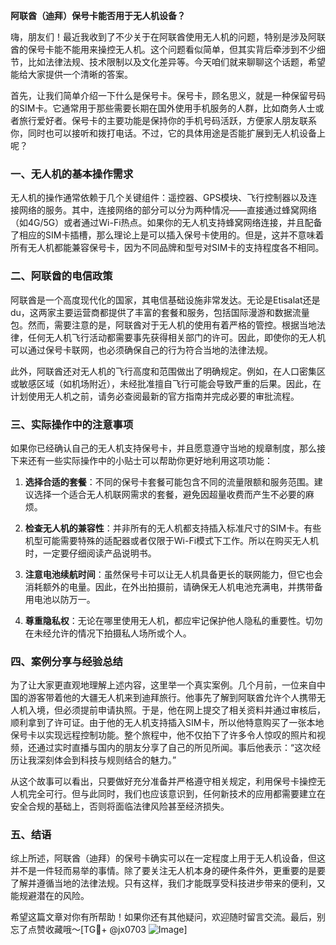 **阿联酋（迪拜）保号卡能否用于无人机设备？**

嗨，朋友们！最近我收到了不少关于在阿联酋使用无人机的问题，特别是涉及阿联酋的保号卡能不能用来操控无人机。这个问题看似简单，但其实背后牵涉到不少细节，比如法律法规、技术限制以及文化差异等。今天咱们就来聊聊这个话题，希望能给大家提供一个清晰的答案。

首先，让我们简单介绍一下什么是保号卡。保号卡，顾名思义，就是一种保留号码的SIM卡。它通常用于那些需要长期在国外使用手机服务的人群，比如商务人士或者旅行爱好者。保号卡的主要功能是保持你的手机号码活跃，方便家人朋友联系你，同时也可以接听和拨打电话。不过，它的具体用途是否能扩展到无人机设备上呢？

### 一、无人机的基本操作需求

无人机的操作通常依赖于几个关键组件：遥控器、GPS模块、飞行控制器以及连接网络的服务。其中，连接网络的部分可以分为两种情况——直接通过蜂窝网络（如4G/5G）或者通过Wi-Fi热点。如果你的无人机支持蜂窝网络连接，并且配备了相应的SIM卡插槽，那么理论上是可以插入保号卡使用的。但是，这并不意味着所有无人机都能兼容保号卡，因为不同品牌和型号对SIM卡的支持程度各不相同。

### 二、阿联酋的电信政策

阿联酋是一个高度现代化的国家，其电信基础设施非常发达。无论是Etisalat还是du，这两家主要运营商都提供了丰富的套餐和服务，包括国际漫游和数据流量包。然而，需要注意的是，阿联酋对于无人机的使用有着严格的管控。根据当地法律，任何无人机飞行活动都需要事先获得相关部门的许可。因此，即使你的无人机可以通过保号卡联网，也必须确保自己的行为符合当地的法律法规。

此外，阿联酋还对无人机的飞行高度和范围做出了明确规定。例如，在人口密集区或敏感区域（如机场附近），未经批准擅自飞行可能会导致严重的后果。因此，在计划使用无人机之前，请务必查阅最新的官方指南并完成必要的审批流程。

### 三、实际操作中的注意事项

如果你已经确认自己的无人机支持保号卡，并且愿意遵守当地的规章制度，那么接下来还有一些实际操作中的小贴士可以帮助你更好地利用这项功能：

1. **选择合适的套餐**：不同的保号卡套餐可能包含不同的流量限额和服务范围。建议选择一个适合无人机联网需求的套餐，避免因超量收费而产生不必要的麻烦。
   
2. **检查无人机的兼容性**：并非所有的无人机都支持插入标准尺寸的SIM卡。有些机型可能需要特殊的适配器或者仅限于Wi-Fi模式下工作。所以在购买无人机时，一定要仔细阅读产品说明书。

3. **注意电池续航时间**：虽然保号卡可以让无人机具备更长的联网能力，但它也会消耗额外的电量。因此，在外出拍摄前，请确保无人机电池充满电，并携带备用电池以防万一。

4. **尊重隐私权**：无论在哪里使用无人机，都应牢记保护他人隐私的重要性。切勿在未经允许的情况下拍摄私人场所或个人。

### 四、案例分享与经验总结

为了让大家更直观地理解上述内容，这里举一个真实案例。几个月前，一位来自中国的游客带着他的大疆无人机来到迪拜旅行。他事先了解到阿联酋允许个人携带无人机入境，但必须提前申请执照。于是，他在网上提交了相关资料并通过审核后，顺利拿到了许可证。由于他的无人机支持插入SIM卡，所以他特意购买了一张本地保号卡以实现远程控制功能。整个旅程中，他不仅拍下了许多令人惊叹的照片和视频，还通过实时直播与国内的朋友分享了自己的所见所闻。事后他表示：“这次经历让我深刻体会到科技与规则结合的魅力。”

从这个故事可以看出，只要做好充分准备并严格遵守相关规定，利用保号卡操控无人机完全可行。但与此同时，我们也应该意识到，任何新技术的应用都需要建立在安全合规的基础上，否则将面临法律风险甚至经济损失。

### 五、结语

综上所述，阿联酋（迪拜）的保号卡确实可以在一定程度上用于无人机设备，但这并不是一件轻而易举的事情。除了要关注无人机本身的硬件条件外，更重要的是要了解并遵循当地的法律法规。只有这样，我们才能既享受科技进步带来的便利，又能规避潜在的风险。

希望这篇文章对你有所帮助！如果你还有其他疑问，欢迎随时留言交流。最后，别忘了点赞收藏哦～[TG💪+ @jx0703 ![Image](https://github.com/user-attachments/assets/dbca1d08-cadb-493c-b0ec-ad6f7a83f270)]